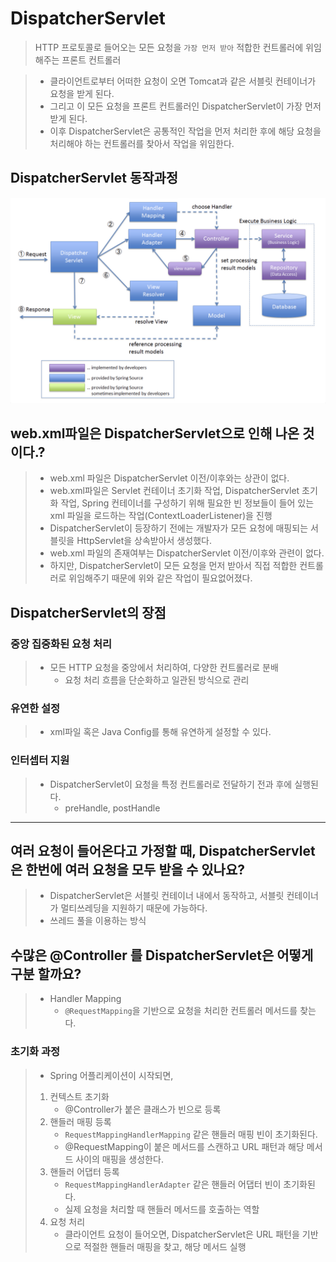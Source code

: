 # DispatcherServlet
> HTTP 프로토콜로 들어오는 모든 요청을 `가장 먼저 받아` 적합한 컨트롤러에 위임해주는 프론트 컨트롤러

> - 클라이언트로부터 어떠한 요청이 오면 Tomcat과 같은 서블릿 컨테이너가 요청을 받게 된다.
> - 그리고 이 모든 요청을 프론트 컨트롤러인 DispatcherServlet이 가장 먼저 받게 된다.
> - 이후 DispatcherServlet은 공통적인 작업을 먼저 처리한 후에 해당 요청을 처리해야 하는 컨트롤러를 찾아서 작업을 위임한다.

## DispatcherServlet 동작과정
![img.png](img.png)

## web.xml파일은 DispatcherServlet으로 인해 나온 것이다.?
> - web.xml 파일은 DispatcherServlet 이전/이후와는 상관이 없다.
> - web.xml파일은 Servlet 컨테이너 초기화 작업, DispatcherServlet 초기화 작업, Spring 컨테이너를 구성하기 위해 필요한 빈 정보들이 들어 있는 xml 파일을 로드하는 작업(ContextLoaderListener)을 진행
> - DispatcherServlet이 등장하기 전에는 개발자가 모든 요청에 매핑되는 서블릿을 HttpServlet을 상속받아서 생성했다.
> - web.xml 파일의 존재여부는 DispatcherServlet 이전/이후와 관련이 없다.
> - 하지만, DispatcherServlet이 모든 요청을 먼저 받아서 직접 적합한 컨트롤러로 위임해주기 때문에 위와 같은 작업이 필요없어졌다.

## DispatcherServlet의 장점
### 중앙 집중화된 요청 처리
> - 모든 HTTP 요청을 중앙에서 처리하여, 다양한 컨트롤러로 분배
>   - 요청 처리 흐름을 단순화하고 일관된 방식으로 관리

### 유연한 설정
> - xml파일 혹은 Java Config를 통해 유연하게 설정할 수 있다.

### 인터셉터 지원
> - DispatcherServlet이 요청을 특정 컨트롤러로 전달하기 전과 후에 실행된다.
>   - preHandle, postHandle

---
## 여러 요청이 들어온다고 가정할 때, DispatcherServlet은 한번에 여러 요청을 모두 받을 수 있나요?
> - DispatcherServlet은 서블릿 컨테이너 내에서 동작하고, 서블릿 컨테이너가 멀티쓰레딩을 지원하기 때문에 가능하다.
> - 쓰레드 풀을 이용하는 방식

## 수많은 @Controller 를 DispatcherServlet은 어떻게 구분 할까요?
> - Handler Mapping
>   - `@RequestMapping`을 기반으로 요청을 처리한 컨트롤러 메서드를 찾는다.

### 초기화 과정
> - Spring 어플리케이션이 시작되면,
> 1. 컨텍스트 초기화
>    - @Controller가 붙은 클래스가 빈으로 등록
> 2. 핸들러 매핑 등록
>    - `RequestMappingHandlerMapping` 같은 핸들러 매핑 빈이 초기화된다.
>    - @RequestMapping이 붙은 메서드를 스캔하고 URL 패턴과 해당 메서드 사이의 매핑을 생성한다.
> 3. 핸들러 어댑터 등록
>    - `RequestMappingHandlerAdapter` 같은 핸들러 어댑터 빈이 초기화된다.
>    - 실제 요청을 처리할 때 핸들러 메서드를 호출하는 역할
> 4. 요청 처리
>    - 클라이언트 요청이 들어오면, DispatcherServlet은 URL 패턴을 기반으로 적절한 핸들러 매핑을 찾고, 해당 메서드 실행